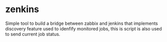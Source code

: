# zenkins
Simple tool to build a bridge between zabbix and jenkins that
implements discovery feature used to idenfify monitored jobs, this is script is also 
used to send current job status.
